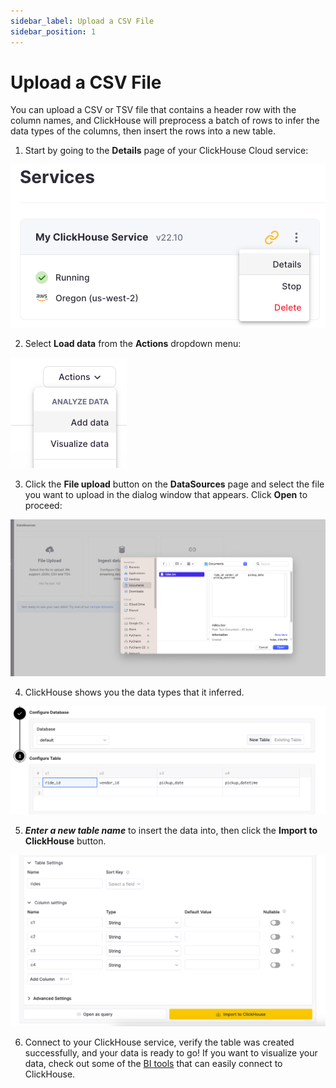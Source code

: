 ```yaml
---
sidebar_label: Upload a CSV File
sidebar_position: 1
---
```


# Upload a CSV File

You can upload a CSV or TSV file that contains a header row with the column names, and ClickHouse will preprocess a batch
of rows to infer the data types of the columns, then insert the rows into a new table.

1. Start by going to the **Details** page of your ClickHouse Cloud service:

![Details page](./images/uploadcsv1.png)

2. Select **Load data** from the **Actions** dropdown menu:

![Add data](./images/uploadcsv2.png)

3. Click the **File upload** button on the **DataSources** page and select the file you want to upload in the dialog window that appears. Click **Open** to proceed:

<div class="eighty-percent">

![Select the file to upload](./images/uploadcsv3.png)
</div>

4. ClickHouse shows you the data types that it inferred. 

![Inferred data types](./images/uploadcsv4.png)

5. ***Enter a new table name*** to insert the data into, then click the **Import to ClickHouse** button.

<div class="eighty-percent">

![Select the file to upload](./images/uploadcsv5.png)
</div>

6. Connect to your ClickHouse service, verify the table was created successfully, and your data is ready to go! If you want to visualize your data, check out some of the [BI tools](../data-visualization.md) that can easily connect to ClickHouse.
